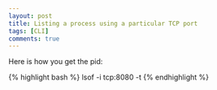 ```yaml
---
layout: post
title: Listing a process using a particular TCP port
tags: [CLI]
comments: true
---
```


Here is how you get the pid:

{% highlight bash %}
lsof -i tcp:8080 -t
{% endhighlight %}
